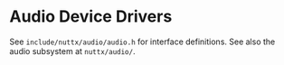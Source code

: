 # Audio Device Drivers

See `include/nuttx/audio/audio.h` for interface definitions. See also
the audio subsystem at `nuttx/audio/`.
